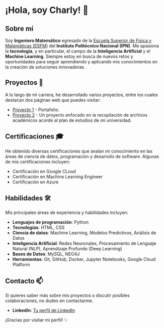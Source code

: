 # ¡Hola, soy Charly! 👋

## Sobre mí
Soy **Ingeniero Matemático** egresado de la [Escuela Superior de Física y Matemáticas (ESFM)](https://www.esfm.ipn.mx/) del **Instituto Politécnico Nacional (IPN)**. Me apasiona la **tecnología**, y en particular, el campo de la **Inteligencia Artificial** y el **Machine Learning**. Siempre estoy en busca de nuevos retos y oportunidades para seguir aprendiendo y aplicando mis conocimientos en la creación de soluciones innovadoras.

## Proyectos 🚀
A lo largo de mi carrera, he desarrollado varios proyectos, entre los cuales destacan dos páginas web que puedes visitar:

- [Proyecto 1](https://projecto2-373519.web.app/) - Portafolio.
- [Proyecto 2](https://index-esfm-web.web.app/) - Un proyecto enfocado en la recopilación de archivos académicos acorde al plan de estudios de mi universidad.

## Certificaciones 🎓
He obtenido diversas certificaciones que avalan mi conocimiento en las áreas de ciencia de datos, programación y desarrollo de software. Algunas de mis certificaciones incluyen:

- Certificación en Google CLoud
- Certificación en Machine Learning Engineer
- Certificación en Azure


## Habilidades 🛠️
Mis principales áreas de experiencia y habilidades incluyen:

- **Lenguajes de programación**: Python
- **Tecnologías**: HTML, CSS
- **Ciencia de datos**: Machine Learning, Modelos Predictivos, Análisis de Datos
- **Inteligencia Artificial**: Redes Neuronales, Procesamiento de Lenguaje Natural (NLP), Aprendizaje Profundo (Deep Learning)
- **Bases de Datos**: MySQL, NEO4J
- **Herramientas**: Git, GitHub, Docker, Jupyter Notebooks, Google Cloud Platform

## Contacto 📫
Si quieres saber más sobre mis proyectos o discutir posibles colaboraciones, no dudes en contactarme.

- **LinkedIn**: [Tu perfil de LinkedIn](www.linkedin.com/in/charlypierce)

¡Gracias por visitar mi perfil! ✨
